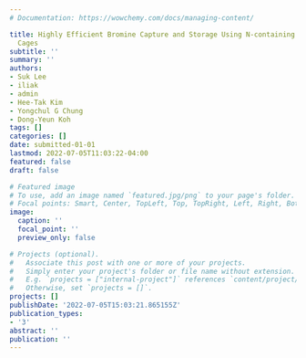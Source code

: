 ```yaml
---
# Documentation: https://wowchemy.com/docs/managing-content/

title: Highly Efficient Bromine Capture and Storage Using N-containing Porous Organic
  Cages
subtitle: ''
summary: ''
authors:
- Suk Lee
- iliak
- admin
- Hee-Tak Kim
- Yongchul G Chung
- Dong‐Yeun Koh
tags: []
categories: []
date: submitted-01-01
lastmod: 2022-07-05T11:03:22-04:00
featured: false
draft: false

# Featured image
# To use, add an image named `featured.jpg/png` to your page's folder.
# Focal points: Smart, Center, TopLeft, Top, TopRight, Left, Right, BottomLeft, Bottom, BottomRight.
image:
  caption: ''
  focal_point: ''
  preview_only: false

# Projects (optional).
#   Associate this post with one or more of your projects.
#   Simply enter your project's folder or file name without extension.
#   E.g. `projects = ["internal-project"]` references `content/project/deep-learning/index.md`.
#   Otherwise, set `projects = []`.
projects: []
publishDate: '2022-07-05T15:03:21.865155Z'
publication_types:
- '3'
abstract: ''
publication: ''
---
```

